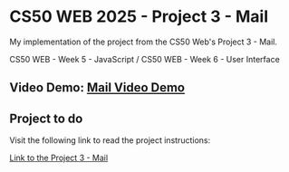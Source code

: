 # CS50 WEB 2025 - Project 3 - Mail

My implementation of the project from the CS50 Web's  Project 3 - Mail.

CS50 WEB - Week 5 - JavaScript /
CS50 WEB - Week 6 - User Interface

## Video Demo: [Mail Video Demo](https://youtu.be/qeCQJXETSG8)

## Project to do

Visit the following link to read the project instructions:

[Link to the Project 3 - Mail](https://cs50.harvard.edu/web/projects/3/mail)
